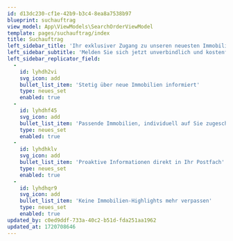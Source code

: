 ```yaml
---
id: d13dc230-cf1e-42b9-b3c4-8ea8a7538b97
blueprint: suchauftrag
view_model: App\ViewModels\SearchOrderViewModel
template: pages/suchauftrag/index
title: Suchauftrag
left_sidebar_title: 'Ihr exklusiver Zugang zu unseren neuesten Immobilien'
left_sidebar_subtitle: 'Melden Sie sich jetzt unverbindlich und kostenfrei zu unserem Suchauftrag an!'
left_sidebar_replicator_field:
  -
    id: lyhdh2vi
    svg_icon: add
    bullet_list_item: 'Stetig über neue Immobilien informiert'
    type: neues_set
    enabled: true
  -
    id: lyhdhf45
    svg_icon: add
    bullet_list_item: 'Passende Immobilien, individuell auf Sie zugeschnitten'
    type: neues_set
    enabled: true
  -
    id: lyhdhklv
    svg_icon: add
    bullet_list_item: 'Proaktive Informationen direkt in Ihr Postfach'
    type: neues_set
    enabled: true
  -
    id: lyhdhqr9
    svg_icon: add
    bullet_list_item: 'Keine Immobilien-Highlights mehr verpassen'
    type: neues_set
    enabled: true
updated_by: c0ed9ddf-733a-40c2-b51d-fda251aa1962
updated_at: 1720708646
---
```

